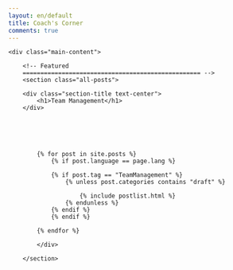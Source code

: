 ```yaml
---
layout: en/default
title: Coach's Corner
comments: true
---
```



<!-- We reopen main-content and container -->

<div class="container-fluid">

    <div class="main-content">

        <!-- Featured
        ================================================== -->
        <section class="all-posts">

        <div class="section-title text-center">
            <h1>Team Management</h1>
        </div>
<br><br><br>
            <div class="row listfeaturedtag">

            {% for post in site.posts %}
                {% if post.language == page.lang %}

                {% if post.tag == "TeamManagement" %}
                    {% unless post.categories contains "draft" %}

                        {% include postlist.html %}
                    {% endunless %}
                {% endif %}
                {% endif %}

            {% endfor %}

            </div>

        </section>
